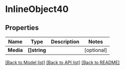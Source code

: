 # InlineObject40

## Properties

Name | Type | Description | Notes
------------ | ------------- | ------------- | -------------
**Media** | **[]string** |  | [optional] 

[[Back to Model list]](../README.md#documentation-for-models) [[Back to API list]](../README.md#documentation-for-api-endpoints) [[Back to README]](../README.md)



